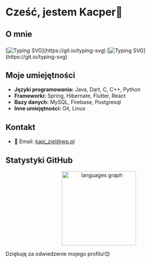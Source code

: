 # Cześć, jestem Kacper👋

## O mnie

###

[![Typing SVG](https://readme-typing-svg.herokuapp.com?font=Fira+Code&font_size=38&duration=3000&pause=5&multiline=true&width=1400&height=50&lines=Jestem+inżynierem+Informatyki+oraz+studentem+II+stopnia+Politechniki+Łódzkiej+na+kierunku+Informatyka.)](https://git.io/typing-svg)
[![Typing SVG](https://readme-typing-svg.herokuapp.com?font=Fira+Code&font_size=38&duration=3000&pause=5&multiline=true&width=1400&height=50&lines=Informatyka+to+moja+pasja.)](https://git.io/typing-svg)

###

## Moje umiejętności

- **Języki programowania:** Java, Dart, C, C++, Python
- **Frameworki:** Spring, Hibernate, Flutter, React
- **Bazy danych:** MySQL, Firebase, Postgresql
- **Inne umiejętności:** Git, Linux

## Kontakt

- 📧 Email: [kapi_ziel@wp.pl](mailto:kapi_ziel@wp.pl)

## Statystyki GitHub

<div align="center">
  <img src="https://github-readme-stats.vercel.app/api/top-langs?username=KZielinskii&locale=en&hide_title=true&layout=compact&card_width=320&langs_count=10&theme=github_dark&hide_border=true&order=2" height="200" alt="languages graph"  />
</div>

Dziękuję za odwiedzenie mojego profilu!😊
